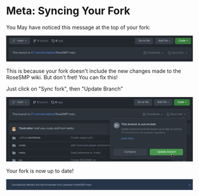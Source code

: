 # Meta: Syncing Your Fork

You May have noticed this message at the top of your fork:

![Your fork is X commits behind RoseSMP:main](/src/github-fork-behind.png)

This is because your fork doesn't include the new changes made to the RoseSMP wiki. But don't fret! You can fix this!

Just click on "Sync fork", then "Update Branch"

![Sync Fork](/src/github-fork-sync.png)

Your fork is now up to date!

![It's up to date now!](/src/github-fork-synced.png)